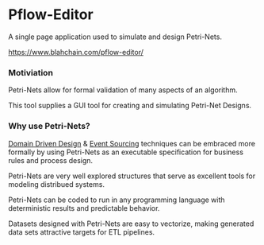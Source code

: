 # Pflow-Editor

A single page application used to simulate and design Petri-Nets.

https://www.blahchain.com/pflow-editor/

### Motiviation

Petri-Nets allow for formal validation of many aspects of an algorithm.

This tool supplies a GUI tool for creating and simulating Petri-Net Designs.

### Why use Petri-Nets?

[Domain Driven Design](https://en.wikipedia.org/wiki/Domain-driven_design) & [Event Sourcing](https://martinfowler.com/eaaDev/EventSourcing.html) techniques can be embraced more formally by using Petri-Nets as an executable specification for business rules and process design.

Petri-Nets are very well explored structures that serve as excellent tools for modeling distribued systems.

Petri-Nets can be coded to run in any programming language with deterministic results and predictable behavior.

Datasets designed with Petri-Nets are easy to vectorize, making generated data sets attractive targets for ETL pipelines.

